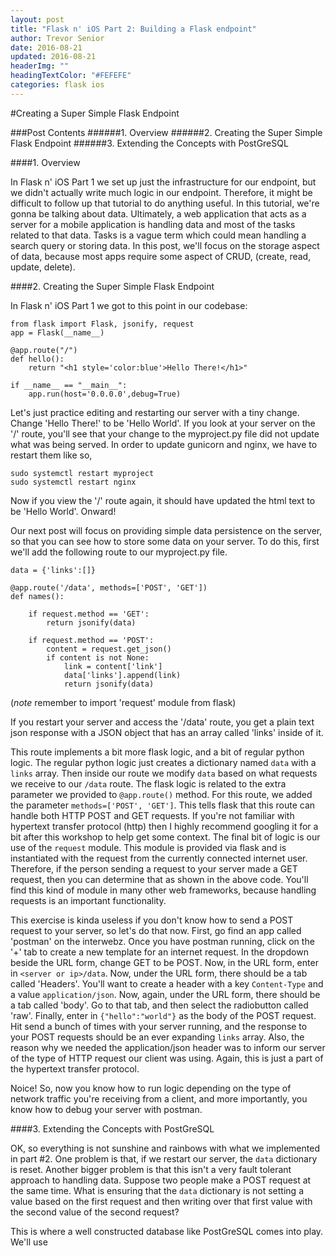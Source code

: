 ```yaml
---
layout: post
title: "Flask n' iOS Part 2: Building a Flask endpoint"
author: Trevor Senior
date: 2016-08-21
updated: 2016-08-21
headerImg: ""
headingTextColor: "#FEFEFE"
categories: flask ios
---
```



#Creating a Super Simple Flask Endpoint

###Post Contents
######1. Overview
######2. Creating the Super Simple Flask Endpoint
######3. Extending the Concepts with PostGreSQL


####1. Overview

In Flask n' iOS Part 1 we set up just the infrastructure for our endpoint, but we didn't actually write much logic in our endpoint. Therefore, it might be difficult to follow up that tutorial to do anything useful. In this tutorial, we're gonna be talking about data. Ultimately, a web application that acts as a server for a mobile application is handling data and most of the tasks related to that data. Tasks is a vague term which could mean handling a search query or storing data. In this post, we'll focus on the storage aspect of data, because most apps require some aspect of CRUD, (create, read, update, delete).

####2. Creating the Super Simple Flask Endpoint

In Flask n' iOS Part 1 we got to this point in our codebase:

```
from flask import Flask, jsonify, request
app = Flask(__name__)

@app.route("/")
def hello():
	return "<h1 style='color:blue'>Hello There!</h1>"

if __name__ == "__main__":
	app.run(host='0.0.0.0',debug=True)
```

Let's just practice editing and restarting our server with a tiny change. Change 'Hello There!' to be 'Hello World'. If you look at your server on the '/' route, you'll see that your change to the myproject.py file did not update what was being served. In order to update gunicorn and nginx, we have to restart them like so,

```
sudo systemctl restart myproject
sudo systemctl restart nginx
```
Now if you view the '/' route again, it should have updated the html text to be 'Hello World'. Onward!

Our next post will focus on providing simple data persistence on the server, so that you can see how to store some data on your server. To do this, first we'll add the following route to our myproject.py file. 

```
data = {'links':[]}

@app.route('/data', methods=['POST', 'GET'])
def names():
	
	if request.method == 'GET':
		return jsonify(data)

	if request.method == 'POST':
		content = request.get_json()
		if content is not None:
			link = content['link']
			data['links'].append(link)
			return jsonify(data)

```
(*note* remember to import 'request' module from flask)

If you restart your server and access the '/data' route, you get a plain text json response with a JSON object that has an array called 'links' inside of it.


This route implements a bit more flask logic, and a bit of regular python logic. The regular python logic just creates a dictionary named ```data``` with a ```links``` array. Then inside our route we modify ```data``` based on what requests we receive to our ```/data``` route. The flask logic is related to the extra parameter we provided to ```@app.route()``` method. For this route, we added the parameter ```methods=['POST', 'GET']```. This tells flask that this route can handle both HTTP POST and GET requests. If you're not familiar with hypertext transfer protocol (http) then I highly recommend googling it for a bit after this workshop to help get some context. The final bit of logic is our use of the ```request``` module. This module is provided via flask and is instantiated with the request from the currently connected internet user. Therefore, if the person sending a request to your server made a GET request, then you can determine that as shown in the above code. You'll find this kind of module in many other web frameworks, because handling requests is an important functionality.



This exercise is kinda useless if you don't know how to send a POST request to your server, so let's do that now. First, go find an app called 'postman' on the interwebz. Once you have postman running, click on the '+' tab to create a new template for an internet request. In the dropdown beside the URL form, change GET to be POST. Now, in the URL form, enter in ```<server or ip>/data```. Now, under the URL form, there should be a tab called 'Headers'. You'll want to create a header with a key ```Content-Type``` and a value ```application/json```. Now, again, under the URL form, there should be a tab called 'body'. Go to that tab, and then select the radiobutton called 'raw'. Finally, enter in ```{"hello":"world"}``` as the body of the POST request. Hit send a bunch of times with your server running, and the response to your POST requests should be an ever expanding ```links``` array. Also, the reason why we needed the application/json header was to inform our server of the type of HTTP request our client was using. Again, this is just a part of the hypertext transfer protocol.


Noice! So, now you know how to run logic depending on the type of network traffic you're receiving from a client, and more importantly, you know how to debug your server with postman.


####3. Extending the Concepts with PostGreSQL

OK, so everything is not sunshine and rainbows with what we implemented in part #2. One problem is that, if we restart our server, the ```data``` dictionary is reset. Another bigger problem is that this isn't a very fault tolerant approach to handling data. Suppose two people make a POST request at the same time. What is ensuring that the ```data``` dictionary is not setting a value based on the first request and then writing over that first value with the second value of the second request?

This is where a well constructed database like PostGreSQL comes into play. We'll use
